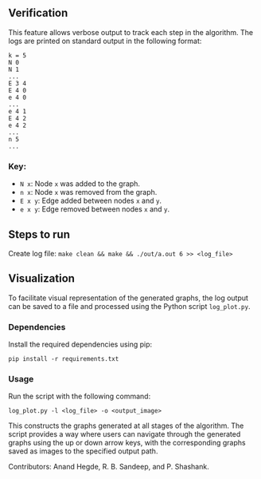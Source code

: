 ## Verification

This feature allows verbose output to track each step in the algorithm. The logs are printed on standard output in the following format:

```
k = 5
N 0
N 1
...
E 3 4
E 4 0
e 4 0
...
e 4 1
E 4 2
e 4 2
...
n 5
...
```

### Key:
- `N x`: Node `x` was added to the graph.
- `n x`: Node `x` was removed from the graph.
- `E x y`: Edge added between nodes `x` and `y`.
- `e x y`: Edge removed between nodes `x` and `y`.

## Steps to run
Create log file:
`make clean && make && ./out/a.out 6 >> <log_file>`

## Visualization
To facilitate visual representation of the generated graphs, the log output can be saved to a file and processed using the Python script `log_plot.py`.

### Dependencies
Install the required dependencies using pip:

```
pip install -r requirements.txt
```

### Usage
Run the script with the following command:

```
log_plot.py -l <log_file> -o <output_image>
```

This constructs the graphs generated at all stages of the algorithm. The script provides a way where users can navigate through the generated graphs using the up or down arrow keys, with the corresponding graphs saved as images to the specified output path.


Contributors: Anand Hegde, R. B. Sandeep, and P. Shashank.
